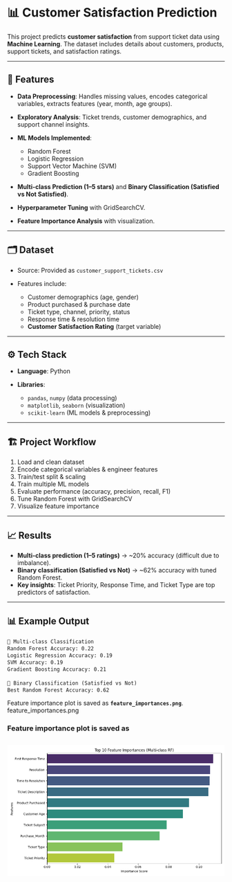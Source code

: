 
# 📊 Customer Satisfaction Prediction

This project predicts **customer satisfaction** from support ticket data using **Machine Learning**.
The dataset includes details about customers, products, support tickets, and satisfaction ratings.

---

## 🚀 Features

* **Data Preprocessing**: Handles missing values, encodes categorical variables, extracts features (year, month, age groups).
* **Exploratory Analysis**: Ticket trends, customer demographics, and support channel insights.
* **ML Models Implemented**:

  * Random Forest
  * Logistic Regression
  * Support Vector Machine (SVM)
  * Gradient Boosting
* **Multi-class Prediction (1–5 stars)** and **Binary Classification (Satisfied vs Not Satisfied)**.
* **Hyperparameter Tuning** with GridSearchCV.
* **Feature Importance Analysis** with visualization.

---

## 🗂 Dataset

* Source: Provided as `customer_support_tickets.csv`
* Features include:

  * Customer demographics (age, gender)
  * Product purchased & purchase date
  * Ticket type, channel, priority, status
  * Response time & resolution time
  * **Customer Satisfaction Rating** (target variable)

---

## ⚙️ Tech Stack

* **Language**: Python
* **Libraries**:

  * `pandas`, `numpy` (data processing)
  * `matplotlib`, `seaborn` (visualization)
  * `scikit-learn` (ML models & preprocessing)

---

## 🏗️ Project Workflow

1. Load and clean dataset
2. Encode categorical variables & engineer features
3. Train/test split & scaling
4. Train multiple ML models
5. Evaluate performance (accuracy, precision, recall, F1)
6. Tune Random Forest with GridSearchCV
7. Visualize feature importance

---

## 📈 Results

* **Multi-class prediction (1–5 ratings)** → \~20% accuracy (difficult due to imbalance).
* **Binary classification (Satisfied vs Not)** → \~62% accuracy with tuned Random Forest.
* **Key insights**: Ticket Priority, Response Time, and Ticket Type are top predictors of satisfaction.

---

## 📊 Example Output

```text
🔹 Multi-class Classification
Random Forest Accuracy: 0.22
Logistic Regression Accuracy: 0.19
SVM Accuracy: 0.19
Gradient Boosting Accuracy: 0.21

🔹 Binary Classification (Satisfied vs Not)
Best Random Forest Accuracy: 0.62
```

Feature importance plot is saved as **`feature_importances.png`**.
feature_importances.png
### Feature importance plot is saved as
![Feature importance plot](feature_importances.png)
---


